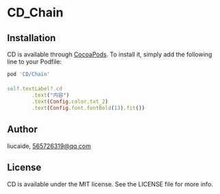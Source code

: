 # CD_Chain

## Installation

CD is available through [CocoaPods](https://cocoapods.org). To install
it, simply add the following line to your Podfile:

```ruby
pod 'CD/Chain'
```
> 
#### 
```ruby
self.textLabel?.cd
        .text("内容")
        .text(Config.color.txt_2)
        .text(Config.font.fontBold(13).fit())
```

## Author

liucaide, 565726319@qq.com

## License

CD is available under the MIT license. See the LICENSE file for more info.
